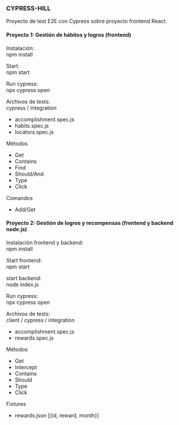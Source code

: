 ### CYPRESS-HILL

Proyecto de test E2E con Cypress sobre proyecto frontend React.
#### Proyecto 1: Gestión de hábitos y logros (frontend)

Instalación:  
  npm install

Start:  
  npm start 

Run cypress:  
  npx cypress open  

Archivos de tests:  
cypress / integration
  - accomplishment.spec.js  
  - habits.spec.js  
  - locators.spec.js  

Métodos
  - Get
  - Contains
  - Find
  - Should/And
  - Type
  - Click

Comandos
  - Add/Get
  
#### Proyecto 2: Gestión de logros y recompensas (frontend y backend node.js)

Instalación frontend y backend:  
  npm install

Start frontend:  
  npm start 

start backend:  
  node index.js

Run cypress:  
  npx cypress open  

Archivos de tests:  
client / cypress / integration
  - accomplishment.spec.js  
  - rewards.spec.js  

Métodos
  - Get
  - Intercept
  - Contains
  - Should
  - Type
  - Click

Fixtures
  - rewards.json
    [{id, reward, month}]
